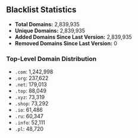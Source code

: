 ## Blacklist Statistics

- **Total Domains:** 2,839,935
- **Unique Domains:** 2,839,935
- **Added Domains Since Last Version:** 2,839,935
- **Removed Domains Since Last Version:** 0

### Top-Level Domain Distribution

-  `.com`: 1,242,998
-  `.org`: 237,622
-  `.net`: 179,013
-  `.top`: 88,049
-  `.xyz`: 73,319
-  `.shop`: 73,292
-  `.io`: 61,486
-  `.ru`: 60,347
-  `.info`: 52,111
-  `.pl`: 48,720

